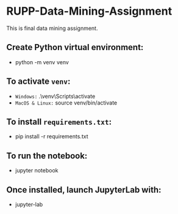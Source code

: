 # RUPP-Data-Mining-Assignment
This is final data mining assignment.

## Create Python virtual environment:
- python -m venv venv

## To activate `venv`:
- `Windows:` .\venv\Scripts\activate
- `MacOS & Linux:` source venv/bin/activate

## To install `requirements.txt`:
- pip install -r requirements.txt

## To run the notebook:
- jupyter notebook

## Once installed, launch JupyterLab with:
- jupyter-lab
